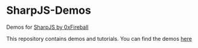 # SharpJS-Demos
Demos for [SharpJS by 0xFireball](https://github.com/exaphaser/SharpJS/)

This repository contains demos and tutorials. You can find the demos [here](tree/master/Demos)
